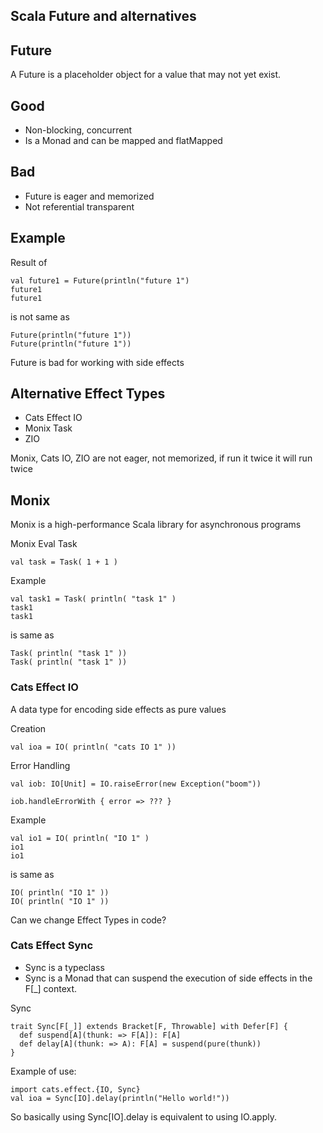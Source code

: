 ## Scala Future and alternatives



## Future
A Future is a placeholder object for a value that may not yet exist.


## Good
* Non-blocking, concurrent 
* Is a Monad and can be mapped and flatMapped


## Bad
* Future is eager and memorized
* Not referential transparent


## Example
Result of 
```
val future1 = Future(println("future 1")
future1
future1
```
is not same as  
```
Future(println("future 1"))
Future(println("future 1"))
```


Future is bad for working with side effects



## Alternative Effect Types
* Cats Effect IO
* Monix Task
* ZIO


Monix, Cats IO, ZIO are not eager, not memorized, if run it twice it will run twice



## Monix
Monix is a high-performance Scala library for asynchronous programs


Monix Eval Task
```
val task = Task( 1 + 1 )
```


Example
```
val task1 = Task( println( "task 1" )
task1
task1
```
is same as  
```
Task( println( "task 1" ))
Task( println( "task 1" ))
```



### Cats Effect IO
A data type for encoding side effects as pure values


Creation
```
val ioa = IO( println( "cats IO 1" ))
```

Error Handling
```
val iob: IO[Unit] = IO.raiseError(new Exception("boom"))

iob.handleErrorWith { error => ??? }
```


Example
```
val io1 = IO( println( "IO 1" )
io1
io1
```
is same as  
```
IO( println( "IO 1" ))
IO( println( "IO 1" ))
```



Can we change Effect Types in code?



### Cats Effect Sync
* Sync is a typeclass
* Sync is a Monad that can suspend the execution of side effects in the F[_] context.


Sync
```
trait Sync[F[_]] extends Bracket[F, Throwable] with Defer[F] {
  def suspend[A](thunk: => F[A]): F[A]
  def delay[A](thunk: => A): F[A] = suspend(pure(thunk))
}
```

Example of use:
```
import cats.effect.{IO, Sync}
val ioa = Sync[IO].delay(println("Hello world!"))
```


So basically using Sync[IO].delay is equivalent to using IO.apply.

